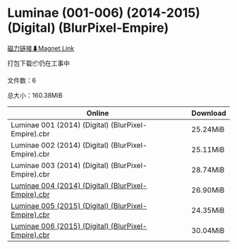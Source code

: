 # Luminae (001-006) (2014-2015) (Digital) (BlurPixel-Empire)

[磁力链接⬇Magnet Link](magnet:?xt=urn:btih:1d2b9cdc8aa57e48ee59b6dbffe68bdfc1096055&dn=Luminae%20%28001-006%29%20%282014-2015%29%20%28Digital%29%20%28BlurPixel-Empire%29)

打包下载📦仍在工事中

文件数：6

总大小：160.38MiB

Online | Download
--- | ---
Luminae 001 (2014) (Digital) (BlurPixel-Empire).cbr | 25.24MiB
Luminae 002 (2014) (Digital) (BlurPixel-Empire).cbr | 25.11MiB
Luminae 003 (2014) (Digital) (BlurPixel-Empire).cbr | 28.74MiB
[Luminae 004 (2014) (Digital) (BlurPixel-Empire).cbr](https://github.com/alicewish/markdown/blob/master/comic/Luminae-004-2014-Digital-BlurPixel-Empire-cbr.md) | 26.90MiB
[Luminae 005 (2015) (Digital) (BlurPixel-Empire).cbr](https://github.com/alicewish/markdown/blob/master/comic/Luminae-005-2015-Digital-BlurPixel-Empire-cbr.md) | 24.35MiB
[Luminae 006 (2015) (Digital) (BlurPixel-Empire).cbr](https://github.com/alicewish/markdown/blob/master/comic/Luminae-006-2015-Digital-BlurPixel-Empire-cbr.md) | 30.04MiB